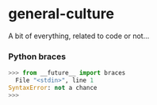 # general-culture
A bit of everything, related to code or not...

### Python braces

```python
>>> from __future__ import braces
  File "<stdin>", line 1
SyntaxError: not a chance
>>>
```
